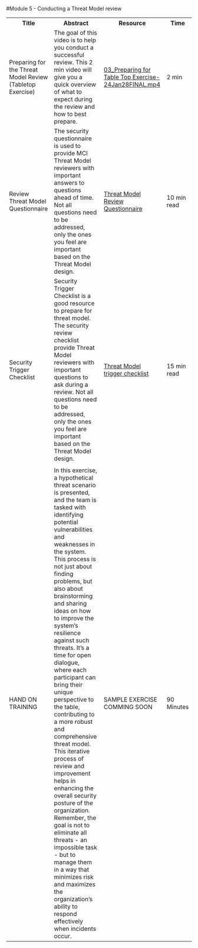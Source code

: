 #Module 5 - Conducting a Threat Model review

<table>
  <colgroup>
    <col style="width: 200px;">
    <col style="width: 400px;">
    <col style="width: 300px;">
    <col style="width: 100px;">
  </colgroup>
    <tr>
        <th>Title</th>
        <th>Abstract</th>
        <th>Resource</th>
        <th>Time</th>
    </tr>
    <tr>
        <td>Preparing for the Threat Model Review (Tabletop Exercise)</td>
        <td>The goal of this video is to help you conduct a successful review. This 2 min video will give you a quick overview of what to expect during the review and how to best prepare.</td>
        <td><a href="03_Preparing for Table Top Exercise-24Jan28FINAL.mp4">03_Preparing for Table Top Exercise-24Jan28FINAL.mp4</a></td>
        <td>2 min</td>
    </tr>
    <tr>
        <td>Review Threat Model Questionnaire</td>
        <td>The security questionnaire is used to provide MCI Threat Model reviewers with important answers to questions ahead of time. Not all questions need to be addressed, only the ones you feel are important based on the Threat Model design.</td>
        <td><a href="articles/checklist.md">Threat Model Review Questionnaire</a></td>
        <td>10 min read</td>
    </tr>
    <tr>
        <td>Security Trigger Checklist</td>
        <td>Security Trigger Checklist is a good resource to prepare for threat model. The security review checklist provide Threat Model reviewers with important questions to ask during a review. Not all questions need to be addressed, only the ones you feel are important based on the Threat Model design.</td>
        <td><a href="articles/AzureTriggerChecklist.md"> Threat Model trigger checklist</a></td>
        <td>15 min read</td>
    </tr>
       <tr>
        <td></td>
        <td></td>
        <td></td>
    </tr>
        <tr>
        <td>HAND ON TRAINING</td>
        <td>In this exercise, a hypothetical threat scenario is presented, and the team is tasked with identifying potential vulnerabilities and weaknesses in the system. This process is not just about finding problems, but also about brainstorming and sharing ideas on how to improve the system’s resilience against such threats. It’s a time for open dialogue, where each participant can bring their unique perspective to the table, contributing to a more robust and comprehensive threat model. This iterative process of review and improvement helps in enhancing the overall security posture of the organization. Remember, the goal is not to eliminate all threats - an impossible task - but to manage them in a way that minimizes risk and maximizes the organization’s ability to respond effectively when incidents occur.</td>
        <td> SAMPLE EXERCISE COMMING SOON</td>
        <td>90 Minutes</td>
    </tr>
</table>
